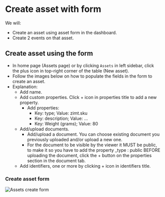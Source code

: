 
# Create asset with form

We will:
- Create an asset using asset form in the dashboard.
- Create 2 events on that asset.


## Create asset using the form
- In home page (Assets page) or by clicking `Assets` in left sidebar, click the plus icon in top-right corner of the table (New asset).
- Follow the images below on how to populate the fields in the form to create an asset.
- Explanation:
    - Add name.
    - Add custom properties. Click + icon in properties title to add a new property.
        - Add properties:
            - Key: type; Value: zimt.sku
            - Key: description; Value: ...
            - Key: Weight (grams); Value: 80
    - Add/upload documents.
        - Add/upload a document. You can choose existing document you previously uploaded and/or upload a new one.
        - For the document to be visible by the viewer it MUST be public, to make it so you have to add the property _type : public BEFORE uploading the document, click the + button on the properties section in the document tab.
    - Add identifiers, one or more by clicking + icon in identifiers title.

### Create asset form
![Assets create form](/pages/tutorials/assets/images/create-asset-form.png)

